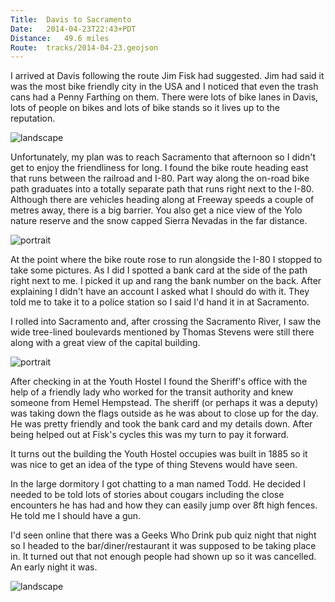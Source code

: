```yaml
---
Title:	Davis to Sacramento
Date:	2014-04-23T22:43+PDT
Distance:	49.6 miles
Route:	tracks/2014-04-23.geojson
---
```


I arrived at Davis following the route Jim Fisk had suggested. Jim had said it was the most bike friendly city in the USA and I noticed that even the trash cans had a Penny Farthing on them. There were lots of bike lanes in Davis, lots of people on bikes and lots of bike stands so it lives up to the reputation.

![landscape](https://farm3.staticflickr.com/2916/14002375294_7e491b5ec5.jpg "Davis - city of bicycles, even on the trash cans")

Unfortunately, my plan was to reach Sacramento that afternoon so I didn't get to enjoy the friendliness for long. I found the bike route heading east that runs between the railroad and I-80. Part way along the on-road bike path graduates into a totally separate path that runs right next to the I-80. Although there are vehicles heading along at Freeway speeds a couple of metres away, there is a big barrier. You also get a nice view of the Yolo nature reserve and the snow capped Sierra Nevadas in the far distance.

![portrait](https://www.flickr.com/photos/astronomyblog/14001938505/ "Pausing near the I-80")

At the point where the bike route rose to run alongside the I-80 I stopped to take some pictures. As I did I spotted a bank card at the side of the path right next to me. I picked it up and rang the bank number on the back. After explaining I didn't have an account I asked what I should do with it. They told me to take it to a police station so I said I'd hand it in at Sacramento.

I rolled into Sacramento and, after crossing the Sacramento River, I saw the wide tree-lined boulevards mentioned by Thomas Stevens were still there along with a great view of the capital building.

![portrait](https://www.flickr.com/photos/astronomyblog/14001957255/ "Capitol building in the capital of California.")

After checking in at the Youth Hostel I found the Sheriff's office with the help of a friendly lady who worked for the transit authority and knew someone from Hemel Hempstead. The sheriff (or perhaps it was a deputy) was taking down the flags outside as he was about to close up for the day. He was pretty friendly and took the bank card and my details down. After being helped out at Fisk's cycles this was my turn to pay it forward.

It turns out the building the Youth Hostel occupies was built in 1885 so it was nice to get an idea of the type of thing Stevens would have seen.

In the large dormitory I got chatting to a man named Todd. He decided I needed to be told lots of stories about cougars including the close encounters he has had and how they can easily jump over 8ft high fences. He told me I should have a gun.

I'd seen online that there was a Geeks Who Drink pub quiz night that night so I headed to the bar/diner/restaurant it was supposed to be taking place in. It turned out that not enough people had shown up so it was cancelled. An early night it was.

![landscape](https://www.flickr.com/photos/astronomyblog/13998751762/ "The Sacramento Youth Hostel")
